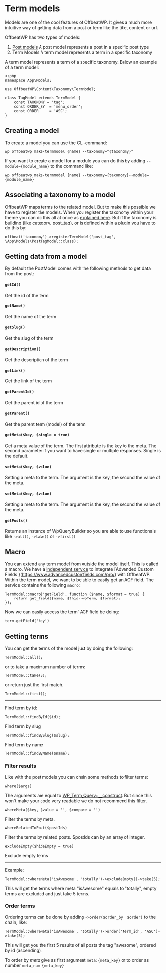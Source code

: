 # Term models

Models are one of the cool features of OffbeatWP. It gives a much more intuitive way of getting data from a post or term like the title, content or url.

OffbeatWP has two types of models:
1. [Post models](basics__post_models.md)
    A post model represents a post in a specific post type
2. Term Models
    A term model represents a term in a specific taxonomy

A term model represents a term of a specific taxonomy. Below an example of a term model:

```
<?php
namespace App\Models;

use OffbeatWP\Content\Taxonomy\TermModel;

class TagModel extends TermModel {
    const TAXONOMY = 'tag';
    const ORDER_BY  = 'menu_order';
    const ORDER     = 'ASC';
}
```

## Creating a model

To create a model you can use the CLI-command:

```
wp offbeatwp make-termmodel {name} --taxonomy="{taxonomy}"
```

If you want to create a model for a module you can do this by adding `--module={module_name}` to the command like:

```
wp offbeatwp make-termmodel {name} --taxonomy={taxonomy}--module={module_name}
```

## Associating a taxonomy to a model

OffbeatWP maps terms to the related model. But to make this possible we have to register the models. When you register the taxonomy within your theme you can do this all at once as [explained here](basics__taxonomies.md). But if the taxonomy is building (like category, post_tag), or is defined within a plugin you have to do this by:

```
offbeat('taxonomy')->registerTermModel('post_tag', \App\Models\PostTagModel::class);
```

## Getting data from a model

By default the PostModel comes with the following methods to get data from the post:

#### `getId()`

Get the id of the term

#### `getName()`

Get the name of the term

#### `getSlug()`

Get the slug of the term

#### `getDescription()`

Get the description of the term

#### `getLink()`

Get the link of the term

#### `getParentId()`

Get the parent id of the term

#### `getParent()`

Get the parent term (model) of the term

#### `getMeta($key, $single = true)`

Get a meta value of the term. The first attribute is the key to the meta. The second parameter if you want to have single or multiple responses. Single is the default.

#### `setMeta($key, $value)`

Setting a meta to the term. The argument is the key, the second the value of the meta.

#### `setMeta($key, $value)`

Setting a meta to the term. The argument is the key, the second the value of the meta.

#### `getPosts()`

Returns an instance of WpQueryBuilder so you are able to use functionals like `->all()`, `->take()` or `->first()`

## Macro

You can extend any term model from outside the model itself. This is called a macro. We have a [independent service](https://github.com/offbeatwp/acf) to integrate [Advanded Custom Fields }(https://www.advancedcustomfields.com/pro/) with OffbeatWP. Within the term model, we want to be able to easily get an ACF field. The service contains the following `macro`:

```
TermModel::macro('getField', function ($name, $format = true) {
    return get_field($name, $this->wpTerm, $format);
});
```

Now we can easily access the term' ACF field be doing:

```
term.getField('key')
```

## Getting terms

You can get the terms of the model just by doing the following:

```
TermModel::all();
```

or to take a maximum number of terms:

```
TermModel::take(5);
```

or return just the first match.

```
TermModel::first();
```

***

Find term by id:
```
TermModel::findById($id);
```

Find term by slug
```
TermModel::findBySlug($slug);
```

Find term by name
```
TermModel::findByName($name);
```

### Filter results

Like with the post models you can chain some methods to filter terms:

`where($args)`

The arguments are equal to [WP_Term_Query::\__construct](https://developer.wordpress.org/reference/classes/WP_Term_Query/__construct/). But since this won't make your code very readable we do not recommend this filter.

`whereMeta($key, $value = '', $compare = '')`

Filter the terms by meta.

`whereRelatedToPost($postIds)`

Filter the terms by related posts. $postIds can by an array of integer.

`excludeEmpty($hideEmpty = true)`

Exclude empty terms

***

Example:

```
TermModel::whereMeta('isAwesome', 'totally')->excludeEmpty()->take(5);
```

This will get the terms where meta "isAwesome" equals to "totally", empty terms are excluded and just take 5 terms.

### Order terms

Ordering terms can be done by adding `->order($order_by, $order)` to the chain, like:

```
TermModel::whereMeta('isAwesome', 'totally')->order('term_id', 'ASC')->take(5);
```

This will get you the first 5 results of all posts the tag "awesome", ordered by id (ascending).

To order by *meta* give as first argument `meta:{meta_key}` or to order as number `meta_num:{meta_key}`

